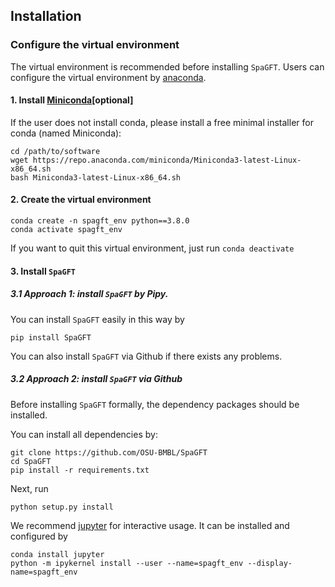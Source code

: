 ## Installation

### Configure the virtual environment 

The virtual environment is recommended before installing ```SpaGFT```. Users can
configure the virtual environment by [anaconda](https://www.anaconda.com/).

#### 1. Install [Miniconda](https://docs.conda.io/en/latest/miniconda.html)[optional]
If the user does not install conda, please install a free minimal installer for conda (named Miniconda):

```shell
cd /path/to/software
wget https://repo.anaconda.com/miniconda/Miniconda3-latest-Linux-x86_64.sh
bash Miniconda3-latest-Linux-x86_64.sh
```

#### 2. Create the virtual environment
```shell
conda create -n spagft_env python==3.8.0
conda activate spagft_env
```
If you want to quit this virtual environment, just run ``` conda deactivate ```

#### 3. Install ```SpaGFT```
##### 3.1 Approach 1: install ```SpaGFT``` by Pipy.
You can install ```SpaGFT``` easily in this way by
```
pip install SpaGFT
```
You can also install ```SpaGFT``` via Github if there exists any problems.
##### 3.2 Approach 2: install ```SpaGFT``` via Github
Before installing ```SpaGFT``` formally, the dependency packages should be installed.

You can install all dependencies by:
```shell
git clone https://github.com/OSU-BMBL/SpaGFT
cd SpaGFT
pip install -r requirements.txt
```
Next, run
```shell
python setup.py install
```

We recommend [jupyter](https://jupyter.org/) for interactive usage. It can be installed and configured by
```
conda install jupyter
python -m ipykernel install --user --name=spagft_env --display-name=spagft_env
```

